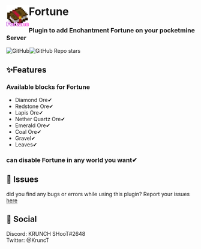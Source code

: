 <h1><img src="https://github.com/KRUNCHSHooT/Fortune/blob/main/image.png" height="60" width="60" align="left">Fortune</h1>
<h3>Plugin to add Enchantment Fortune on your pocketmine Server</h3>
<img alt="GitHub" src="https://img.shields.io/github/license/KRUNCHSHooT/Fortune"><img alt="GitHub Repo stars" src="https://img.shields.io/github/stars/KRUNCHSHooT/Fortune">

## ✨Features

### Available blocks for Fortune
- Diamond Ore✔
- Redstone Ore✔
- Lapis Ore✔
- Nether Quartz Ore✔
- Emerald Ore✔
- Coal Ore✔
- Gravel✔
- Leaves✔

### can disable Fortune in any world you want✔

## 🔴 Issues

did you find any bugs or errors while using this plugin? Report your issues [here](https://github.com/KRUNCHSHooT/Fortune/issues/new)

## 👫 Social
Discord: KRUNCH SHooT#2648<br>
Twitter: @KruncT
